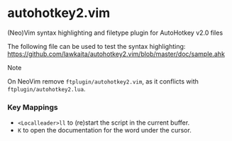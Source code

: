 # autohotkey2.vim

(Neo)Vim syntax highlighting and filetype plugin for AutoHotkey v2.0 files

The following file can be used to test the syntax highlighting:
https://github.com/lawkaita/autohotkey2.vim/blob/master/doc/sample.ahk

> [!NOTE]
> On NeoVim remove `ftplugin/autohotkey2.vim`, as it conflicts with `ftplugin/autohotkey2.lua`.

### Key Mappings
  - `<Localleader>ll` to (re)start the script in the current buffer.
  - `K` to open the documentation for the word under the cursor.
